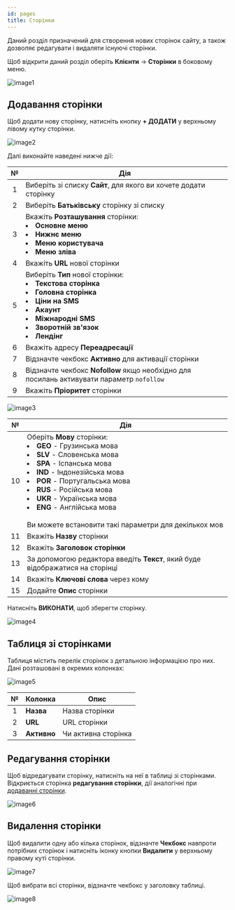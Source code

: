 ```yaml
---
id: pages
title: Сторінки
---
```


Даний розділ призначений для створення нових сторінок сайту, а також дозволяє редагувати і видаляти існуючі сторінки.

Щоб відкрити даний розділ оберіть **Клієнти** → **Сторінки** в боковому меню.

![image1](/img/uk/admin_pages/image1.png)

## Додавання сторінки

Щоб додати нову сторінку, натисніть кнопку **+ ДОДАТИ** у верхньому лівому кутку сторінки.

![image2](/img/uk/admin_pages/image2.png)

Далі виконайте наведені нижче дії:

|  №  | Дія |
| :-: | --- |
| 1 | Виберіть зі списку **Сайт**, для якого ви хочете додати сторінку |
| 2 | Виберіть **Батьківську** сторінку зі списку |
| 3 | Вкажіть **Розташування** сторінки: <li>**Основне меню**</li><li>**Нижнє меню**</li><li>**Меню користувача**</li><li>**Меню зліва**</li> |
| 4 | Вкажіть **URL** нової сторінки |
| 5 | Виберіть **Тип** нової сторінки: <li>**Текстова сторінка**</li><li>**Головна сторінка**</li><li>**Ціни на SMS**</li><li>**Акаунт**</li><li>**Міжнародні SMS**</li><li>**Зворотній зв'язок**</li><li>**Лендінг**</li> |
| 6 | Вкажіть адресу **Переадресації** |
| 7 | Відзначте чекбокс **Активно** для активації сторінки |
| 8 | Відзначте чекбокс **Nofollow** якщо необхідно для посилань активувати параметр `nofollow` |
| 9 | Вкажіть **Пріоритет** сторінки |

![image3](/img/uk/admin_pages/image3.png)

|  №  | Дія |
| :-: | --- |
| 10 | Оберіть **Мову** сторінки: <li>**GEO** - Грузинська мова</li><li>**SLV** - Словенська мова</li><li>**SPA** - Іспанська мова</li><li>**IND** - Індонезійська мова</li><li>**POR** - Португальська мова</li><li>**RUS** - Російська мова</li><li>**UKR** - Українська мова</li><li>**ENG** - Англійська мова</li> <br/> Ви можете встановити такі параметри для декількох мов |
| 11 | Вкажіть **Назву** сторінки |
| 12 | Вкажіть **Заголовок сторінки** |
| 13 | За допомогою редактора введіть **Текст**, який буде відображатися на сторінці |
| 14 | Вкажіть **Ключові слова** через кому |
| 15 | Додайте **Опис** сторінки |

Натисніть **ВИКОНАТИ**, щоб зберегти сторінку.

![image4](/img/uk/admin_pages/image4.png)

## Таблиця зі сторінками

Таблиця містить перелік сторінок з детальною інформацією про них. Дані розташовані в окремих колонках:

![image5](/img/uk/admin_pages/image5.png)

|  №  | Колонка | Опис |
| :-: | ------- | ---- |
| 1 | **Назва** | Назва сторінки |
| 2 | **URL** | URL сторінки |
| 3 | **Активно** | Чи активна сторінка |

## Редагування сторінки

Щоб відредагувати сторінку, натисніть на неї в таблиці зі сторінками. Відкриється сторінка **редагування сторінки**, дії аналогічні при [додаванні сторінки](#додавання-сторінки).

![image6](/img/uk/admin_pages/image6.png)

## Видалення сторінки

Щоб видалити одну або кілька сторінок, відзначте **Чекбокс** навпроти потрібних сторінок і натисніть іконку кнопки **Видалити** у верхньому правому куті сторінки.

![image7](/img/uk/admin_pages/image7.png)

Щоб вибрати всі сторінки, відзначте чекбокс у заголовку таблиці.

![image8](/img/uk/admin_pages/image8.png)
